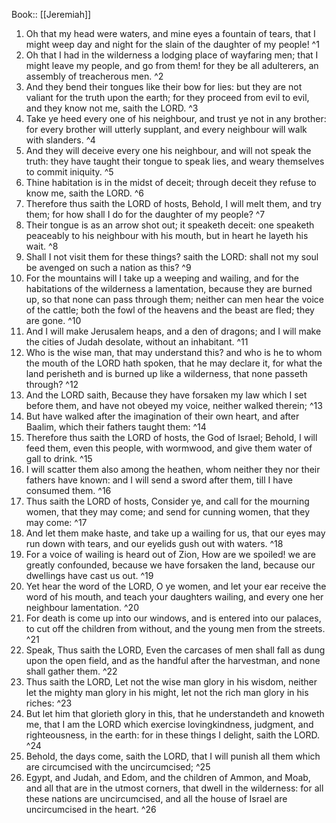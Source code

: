  Book:: [[Jeremiah]]
 1. Oh that my head were waters, and mine eyes a fountain of tears, that I might weep day and night for the slain of the daughter of my people! ^1
 2. Oh that I had in the wilderness a lodging place of wayfaring men; that I might leave my people, and go from them! for they be all adulterers, an assembly of treacherous men. ^2
 3. And they bend their tongues like their bow for lies: but they are not valiant for the truth upon the earth; for they proceed from evil to evil, and they know not me, saith the LORD. ^3
 4. Take ye heed every one of his neighbour, and trust ye not in any brother: for every brother will utterly supplant, and every neighbour will walk with slanders. ^4
 5. And they will deceive every one his neighbour, and will not speak the truth: they have taught their tongue to speak lies, and weary themselves to commit iniquity. ^5
 6. Thine habitation is in the midst of deceit; through deceit they refuse to know me, saith the LORD. ^6
 7. Therefore thus saith the LORD of hosts, Behold, I will melt them, and try them; for how shall I do for the daughter of my people? ^7
 8. Their tongue is as an arrow shot out; it speaketh deceit: one speaketh peaceably to his neighbour with his mouth, but in heart he layeth his wait. ^8
 9. Shall I not visit them for these things? saith the LORD: shall not my soul be avenged on such a nation as this? ^9
 10. For the mountains will I take up a weeping and wailing, and for the habitations of the wilderness a lamentation, because they are burned up, so that none can pass through them; neither can men hear the voice of the cattle; both the fowl of the heavens and the beast are fled; they are gone. ^10
 11. And I will make Jerusalem heaps, and a den of dragons; and I will make the cities of Judah desolate, without an inhabitant. ^11
 12. Who is the wise man, that may understand this? and who is he to whom the mouth of the LORD hath spoken, that he may declare it, for what the land perisheth and is burned up like a wilderness, that none passeth through? ^12
 13. And the LORD saith, Because they have forsaken my law which I set before them, and have not obeyed my voice, neither walked therein; ^13
 14. But have walked after the imagination of their own heart, and after Baalim, which their fathers taught them: ^14
 15. Therefore thus saith the LORD of hosts, the God of Israel; Behold, I will feed them, even this people, with wormwood, and give them water of gall to drink. ^15
 16. I will scatter them also among the heathen, whom neither they nor their fathers have known: and I will send a sword after them, till I have consumed them. ^16
 17. Thus saith the LORD of hosts, Consider ye, and call for the mourning women, that they may come; and send for cunning women, that they may come: ^17
 18. And let them make haste, and take up a wailing for us, that our eyes may run down with tears, and our eyelids gush out with waters. ^18
 19. For a voice of wailing is heard out of Zion, How are we spoiled! we are greatly confounded, because we have forsaken the land, because our dwellings have cast us out. ^19
 20. Yet hear the word of the LORD, O ye women, and let your ear receive the word of his mouth, and teach your daughters wailing, and every one her neighbour lamentation. ^20
 21. For death is come up into our windows, and is entered into our palaces, to cut off the children from without, and the young men from the streets. ^21
 22. Speak, Thus saith the LORD, Even the carcases of men shall fall as dung upon the open field, and as the handful after the harvestman, and none shall gather them. ^22
 23. Thus saith the LORD, Let not the wise man glory in his wisdom, neither let the mighty man glory in his might, let not the rich man glory in his riches: ^23
 24. But let him that glorieth glory in this, that he understandeth and knoweth me, that I am the LORD which exercise lovingkindness, judgment, and righteousness, in the earth: for in these things I delight, saith the LORD. ^24
 25. Behold, the days come, saith the LORD, that I will punish all them which are circumcised with the uncircumcised; ^25
 26. Egypt, and Judah, and Edom, and the children of Ammon, and Moab, and all that are in the utmost corners, that dwell in the wilderness: for all these nations are uncircumcised, and all the house of Israel are uncircumcised in the heart. ^26
